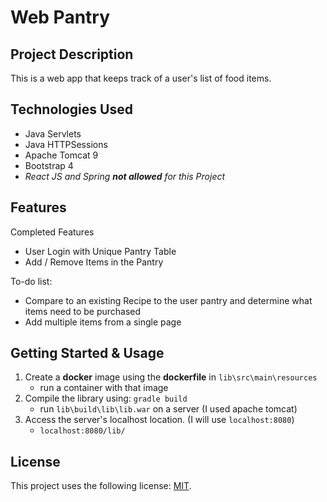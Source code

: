 # Web Pantry

## Project Description

This is a web app that keeps track of a user's list of food items.

## Technologies Used

* Java Servlets
* Java HTTPSessions
* Apache Tomcat 9
* Bootstrap 4
* _React JS and Spring __not allowed__ for this Project_

## Features

Completed Features
* User Login with Unique Pantry Table
* Add / Remove Items in the Pantry

To-do list:
* Compare to an existing Recipe to the user pantry and determine what items need to be purchased
* Add multiple items from a single page

## Getting Started & Usage

1. Create a **docker** image using the **dockerfile** in `lib\src\main\resources`
   - run a container with that image
1. Compile the library using: `gradle build`
   - run `lib\build\lib\lib.war` on a server (I used apache tomcat)
1. Access the server's localhost location. (I will use `localhost:8080`)
   - `localhost:8080/lib/`

## License

This project uses the following license: [MIT](https://github.com/StephenMorse987/WebPantry/blob/Restructure/LICENSE.md).
